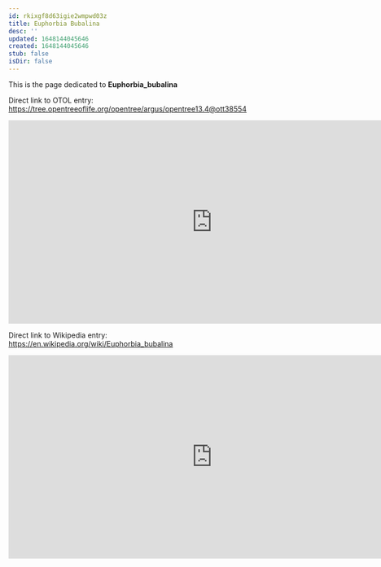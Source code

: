 ```yaml
---
id: rkixgf8d63igie2wmpwd03z
title: Euphorbia Bubalina
desc: ''
updated: 1648144045646
created: 1648144045646
stub: false
isDir: false
---
```

This is the page dedicated to **Euphorbia_bubalina**


Direct link to OTOL entry: https://tree.opentreeoflife.org/opentree/argus/opentree13.4@ott38554



<html>
    <body>
    <iframe src="https://tree.opentreeoflife.org/opentree/argus/opentree13.4@ott38554"
    width="800" height="400" frameborder="0" allowfullscreen> </iframe>
    </body>
</html>
    


Direct link to Wikipedia entry: https://en.wikipedia.org/wiki/Euphorbia_bubalina



<html>
    <body>
    <iframe src="https://en.wikipedia.org/wiki/Euphorbia_bubalina"
    width="800" height="400" frameborder="0" allowfullscreen> </iframe>
    </body>
</html>
    
